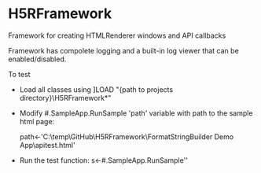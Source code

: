 # H5RFramework
 
Framework for creating HTMLRenderer windows and API callbacks

Framework has compolete logging and a built-in log viewer that can be enabled/disabled.

To test

- Load all classes using ]LOAD "{path to projects directory}\H5RFramework\*"
- Modify #.SampleApp.RunSample 'path' variable with path to the sample html page: 

   path←'C:\temp\GitHub\H5RFramework\FormatStringBuilder Demo App\apitest.html'

- Run the test function:       s←#.SampleApp.RunSample''  
